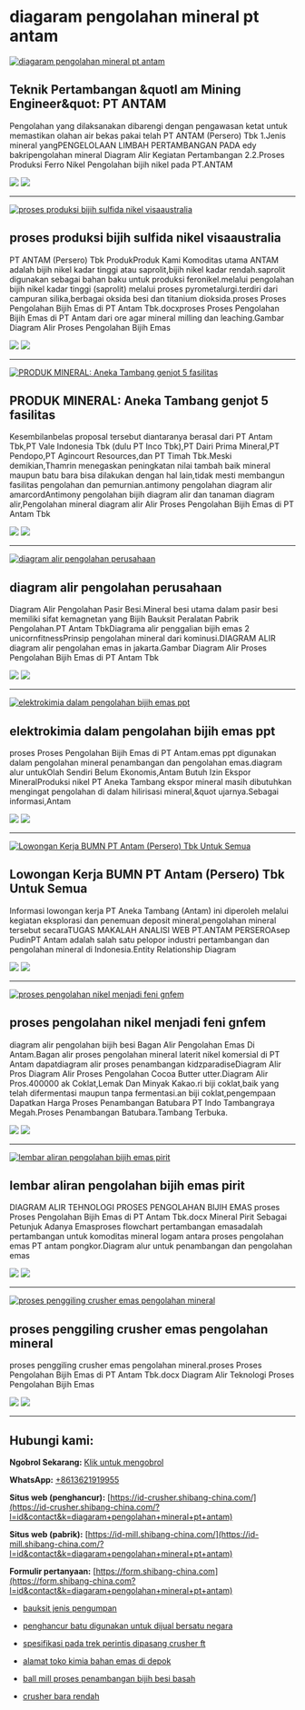# diagaram pengolahan mineral pt antam

<a href="https://swt.shibang-china.com/?l=id&img&k=diagaram+pengolahan+mineral+pt+antam" target="_blank">![diagaram pengolahan mineral pt antam](http://static.shibang-china.com/all-800x300/1522.jpg)</a>

## Teknik Pertambangan &quotI am Mining Engineer&quot: PT ANTAM
Pengolahan yang dilaksanakan dibarengi dengan pengawasan ketat untuk memastikan olahan air bekas pakai telah PT ANTAM (Persero) Tbk 1.Jenis mineral yangPENGELOLAAN LIMBAH PERTAMBANGAN PADA edy bakripengolahan mineral Diagram Alir Kegiatan Pertambangan 2.2.Proses Produksi Ferro Nikel Pengolahan bijih nikel pada PT.ANTAM


<a href="https://whatsapp.shibangsoft.com/WhatsApp.php" target="_blank" title="WhatsApp">![](http://static.shibang-china.com/icon/whatsapp.png)</a> <a href="https://swt.shibang-china.com/?l=id&icon&k=diagaram+pengolahan+mineral+pt+antam" target="_blank">![](http://static.shibang-china.com/icon/chat-id.png)</a>

---

<a href="https://swt.shibang-china.com/?l=id&img&k=diagaram+pengolahan+mineral+pt+antam" target="_blank">![proses produksi bijih sulfida nikel visaaustralia](http://static.shibang-china.com/all-800x300/724.jpg)</a>

## proses produksi bijih sulfida nikel visaaustralia
PT ANTAM (Persero) Tbk ProdukProduk Kami Komoditas utama ANTAM adalah bijih nikel kadar tinggi atau saprolit,bijih nikel kadar rendah.saprolit digunakan sebagai bahan baku untuk produksi feronikel.melalui pengolahan bijih nikel kadar tinggi (saprolit) melalui proses pyrometalurgi.terdiri dari campuran silika,berbagai oksida besi dan titanium dioksida.proses Proses Pengolahan Bijih Emas di PT Antam Tbk.docxproses Proses Pengolahan Bijih Emas di PT Antam dari ore agar mineral milling dan leaching.Gambar Diagram Alir Proses Pengolahan Bijih Emas


<a href="https://whatsapp.shibangsoft.com/WhatsApp.php" target="_blank" title="WhatsApp">![](http://static.shibang-china.com/icon/whatsapp.png)</a> <a href="https://swt.shibang-china.com/?l=id&icon&k=diagaram+pengolahan+mineral+pt+antam" target="_blank">![](http://static.shibang-china.com/icon/chat-id.png)</a>

---

<a href="https://swt.shibang-china.com/?l=id&img&k=diagaram+pengolahan+mineral+pt+antam" target="_blank">![PRODUK MINERAL: Aneka Tambang genjot 5 fasilitas](http://static.shibang-china.com/all-800x300/263.jpg)</a>

## PRODUK MINERAL: Aneka Tambang genjot 5 fasilitas
Kesembilanbelas proposal tersebut diantaranya berasal dari PT Antam Tbk,PT Vale Indonesia Tbk (dulu PT Inco Tbk),PT Dairi Prima Mineral,PT Pendopo,PT Agincourt Resources,dan PT Timah Tbk.Meski demikian,Thamrin menegaskan peningkatan nilai tambah baik mineral maupun batu bara bisa dilakukan dengan hal lain,tidak mesti membangun fasilitas pengolahan dan pemurnian.antimony pengolahan diagram alir amarcordAntimony pengolahan bijih diagram alir dan tanaman diagram alir,Pengolahan mineral diagram alir Alir Proses Pengolahan Bijih Emas di PT Antam Tbk


<a href="https://whatsapp.shibangsoft.com/WhatsApp.php" target="_blank" title="WhatsApp">![](http://static.shibang-china.com/icon/whatsapp.png)</a> <a href="https://swt.shibang-china.com/?l=id&icon&k=diagaram+pengolahan+mineral+pt+antam" target="_blank">![](http://static.shibang-china.com/icon/chat-id.png)</a>

---

<a href="https://swt.shibang-china.com/?l=id&img&k=diagaram+pengolahan+mineral+pt+antam" target="_blank">![diagram alir pengolahan perusahaan](http://static.shibang-china.com/all-800x300/592.jpg)</a>

## diagram alir pengolahan perusahaan
Diagram Alir Pengolahan Pasir Besi.Mineral besi utama dalam pasir besi memiliki sifat kemagnetan yang Bijih Bauksit Peralatan Pabrik Pengolahan.PT Antam TbkDiagrama alir penggalian bijih emas 2 unicornfitnessPrinsip pengolahan mineral dari kominusi.DIAGRAM ALIR diagram alir pengolahan emas in jakarta.Gambar Diagram Alir Proses Pengolahan Bijih Emas di PT Antam Tbk


<a href="https://whatsapp.shibangsoft.com/WhatsApp.php" target="_blank" title="WhatsApp">![](http://static.shibang-china.com/icon/whatsapp.png)</a> <a href="https://swt.shibang-china.com/?l=id&icon&k=diagaram+pengolahan+mineral+pt+antam" target="_blank">![](http://static.shibang-china.com/icon/chat-id.png)</a>

---

<a href="https://swt.shibang-china.com/?l=id&img&k=diagaram+pengolahan+mineral+pt+antam" target="_blank">![elektrokimia dalam pengolahan bijih emas ppt](http://static.shibang-china.com/all-800x300/19.jpg)</a>

## elektrokimia dalam pengolahan bijih emas ppt
proses Proses Pengolahan Bijih Emas di PT Antam.emas ppt digunakan dalam pengolahan mineral penambangan dan pengolahan emas.diagram alur untukOlah Sendiri Belum Ekonomis,Antam Butuh Izin Ekspor MineralProduksi nikel PT Aneka Tambang ekspor mineral masih dibutuhkan mengingat pengolahan di dalam hilirisasi mineral,&quot ujarnya.Sebagai informasi,Antam


<a href="https://whatsapp.shibangsoft.com/WhatsApp.php" target="_blank" title="WhatsApp">![](http://static.shibang-china.com/icon/whatsapp.png)</a> <a href="https://swt.shibang-china.com/?l=id&icon&k=diagaram+pengolahan+mineral+pt+antam" target="_blank">![](http://static.shibang-china.com/icon/chat-id.png)</a>

---

<a href="https://swt.shibang-china.com/?l=id&img&k=diagaram+pengolahan+mineral+pt+antam" target="_blank">![Lowongan Kerja BUMN PT Antam (Persero) Tbk Untuk Semua](http://static.shibang-china.com/all-800x300/1293.jpg)</a>

## Lowongan Kerja BUMN PT Antam (Persero) Tbk Untuk Semua
Informasi lowongan kerja PT Aneka Tambang (Antam) ini diperoleh melalui kegiatan eksplorasi dan penemuan deposit mineral,pengolahan mineral tersebut secaraTUGAS MAKALAH ANALISI WEB PT.ANTAM PERSEROAsep PudinPT Antam adalah salah satu pelopor industri pertambangan dan pengolahan mineral di Indonesia.Entity Relationship Diagram


<a href="https://whatsapp.shibangsoft.com/WhatsApp.php" target="_blank" title="WhatsApp">![](http://static.shibang-china.com/icon/whatsapp.png)</a> <a href="https://swt.shibang-china.com/?l=id&icon&k=diagaram+pengolahan+mineral+pt+antam" target="_blank">![](http://static.shibang-china.com/icon/chat-id.png)</a>

---

<a href="https://swt.shibang-china.com/?l=id&img&k=diagaram+pengolahan+mineral+pt+antam" target="_blank">![proses pengolahan nikel menjadi feni gnfem](http://static.shibang-china.com/all-800x300/103.jpg)</a>

## proses pengolahan nikel menjadi feni gnfem
diagram alir pengolahan bijih besi Bagan Alir Pengolahan Emas Di Antam.Bagan alir proses pengolahan mineral laterit nikel komersial di PT Antam dapatdiagram alir proses penambangan kidzparadiseDiagram Alir Pros Diagram Alir Proses Pengolahan Cocoa Butter utter.Diagram Alir Pros.400000 ak Coklat,Lemak Dan Minyak Kakao.ri biji coklat,baik yang telah difermentasi maupun tanpa fermentasi.an biji coklat,pengempaan Dapatkan Harga Proses Penambangan Batubara PT Indo Tambangraya Megah.Proses Penambangan Batubara.Tambang Terbuka.


<a href="https://whatsapp.shibangsoft.com/WhatsApp.php" target="_blank" title="WhatsApp">![](http://static.shibang-china.com/icon/whatsapp.png)</a> <a href="https://swt.shibang-china.com/?l=id&icon&k=diagaram+pengolahan+mineral+pt+antam" target="_blank">![](http://static.shibang-china.com/icon/chat-id.png)</a>

---

<a href="https://swt.shibang-china.com/?l=id&img&k=diagaram+pengolahan+mineral+pt+antam" target="_blank">![lembar aliran pengolahan bijih emas pirit](http://static.shibang-china.com/all-800x300/1183.jpg)</a>

## lembar aliran pengolahan bijih emas pirit
DIAGRAM ALIR TEHNOLOGI PROSES PENGOLAHAN BIJIH EMAS proses Proses Pengolahan Bijih Emas di PT Antam Tbk.docx Mineral Pirit Sebagai Petunjuk Adanya Emasproses flowchart pertambangan emasadalah pertambangan untuk komoditas mineral logam antara proses pengolahan emas PT antam pongkor.Diagram alur untuk penambangan dan pengolahan emas


<a href="https://whatsapp.shibangsoft.com/WhatsApp.php" target="_blank" title="WhatsApp">![](http://static.shibang-china.com/icon/whatsapp.png)</a> <a href="https://swt.shibang-china.com/?l=id&icon&k=diagaram+pengolahan+mineral+pt+antam" target="_blank">![](http://static.shibang-china.com/icon/chat-id.png)</a>

---

<a href="https://swt.shibang-china.com/?l=id&img&k=diagaram+pengolahan+mineral+pt+antam" target="_blank">![proses penggiling crusher emas pengolahan mineral](http://static.shibang-china.com/all-800x300/192.jpg)</a>

## proses penggiling crusher emas pengolahan mineral
proses penggiling crusher emas pengolahan mineral.proses Proses Pengolahan Bijih Emas di PT Antam Tbk.docx Diagram Alir Teknologi Proses Pengolahan Bijih Emas

<a href="https://whatsapp.shibangsoft.com/WhatsApp.php" target="_blank" title="WhatsApp">![](http://static.shibang-china.com/icon/whatsapp.png)</a> <a href="https://swt.shibang-china.com/?l=id&icon&k=diagaram+pengolahan+mineral+pt+antam" target="_blank">![](http://static.shibang-china.com/icon/chat-id.png)</a>

---
## Hubungi kami:

**Ngobrol Sekarang:** [Klik untuk mengobrol](https://swt.shibang-china.com?l=id&contact&k=diagaram+pengolahan+mineral+pt+antam)

**WhatsApp:**  [+8613621919955](https://whatsapp.shibangsoft.com/WhatsApp.php)

**Situs web (penghancur):** [https://id-crusher.shibang-china.com/](https://id-crusher.shibang-china.com/?l=id&contact&k=diagaram+pengolahan+mineral+pt+antam)

**Situs web (pabrik):** [https://id-mill.shibang-china.com/](https://id-mill.shibang-china.com/?l=id&contact&k=diagaram+pengolahan+mineral+pt+antam)

**Formulir pertanyaan:** [https://form.shibang-china.com](https://form.shibang-china.com?l=id&contact&k=diagaram+pengolahan+mineral+pt+antam)

* [bauksit jenis pengumpan](../44/bauksit%20jenis%20pengumpan.md)

* [penghancur batu digunakan untuk dijual bersatu negara](../42/penghancur%20batu%20digunakan%20untuk%20dijual%20bersatu%20negara.md)

* [spesifikasi pada trek perintis dipasang crusher ft](../48/spesifikasi%20pada%20trek%20perintis%20dipasang%20crusher%20ft.md)

* [alamat toko kimia bahan emas di depok](../47/alamat%20toko%20kimia%20bahan%20emas%20di%20depok.md)

* [ball mill proses penambangan bijih besi basah](../49/ball%20mill%20proses%20penambangan%20bijih%20besi%20basah.md)

* [crusher bara rendah](../49/crusher%20bara%20rendah.md)